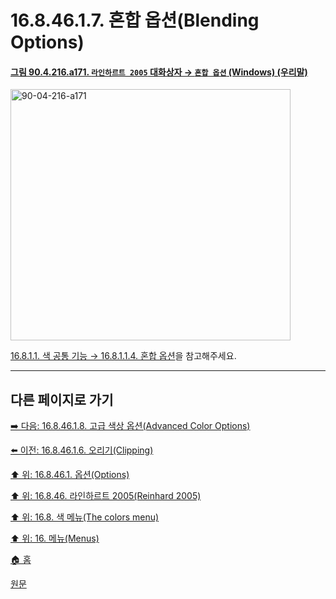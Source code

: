 # 16.8.46.1.7. 혼합 옵션(Blending Options)

<a id="90-04-216-a171"></a>

#### [그림 90.4.216.a171. `라인하르트 2005` 대화상자 → `혼합 옵션` (Windows) (우리말)](./90-04-0216-reinhard_2005.md#90-04-216-a171)
<img width="448" height="402" alt="90-04-216-a171" src="https://github.com/user-attachments/assets/5321918c-1262-4dc8-85eb-322adaf060c5" />

[16.8.1.1. 색 공통 기능 → 16.8.1.1.4. 혼합 옵션](./16-08-01-01-04-blending_options.md)을 참고해주세요.

***

## 다른 페이지로 가기

[➡️ 다음: 16.8.46.1.8. 고급 색상 옵션(Advanced Color Options)](./16-08-46-01-08-advanced_color_options.md)

[⬅️ 이전: 16.8.46.1.6. 오리기(Clipping)](./16-08-46-01-06-clipping.md)

[⬆️ 위: 16.8.46.1. 옵션(Options)](./16-08-46-01-00-options.md)

[⬆️ 위: 16.8.46. 라인하르트 2005(Reinhard 2005)](./16-08-46-00-reinhard_2005.md)

[⬆️ 위: 16.8. 색 메뉴(The colors menu)](./16-08-00-the-colors-menu.md)

[⬆️ 위: 16. 메뉴(Menus)](./16-00-menus.md)

[🏠 홈](./00-home.md)

[원문](https://docs.gimp.org/2.10/ko/gimp-filter-reinhard-2005.html#idm33661)